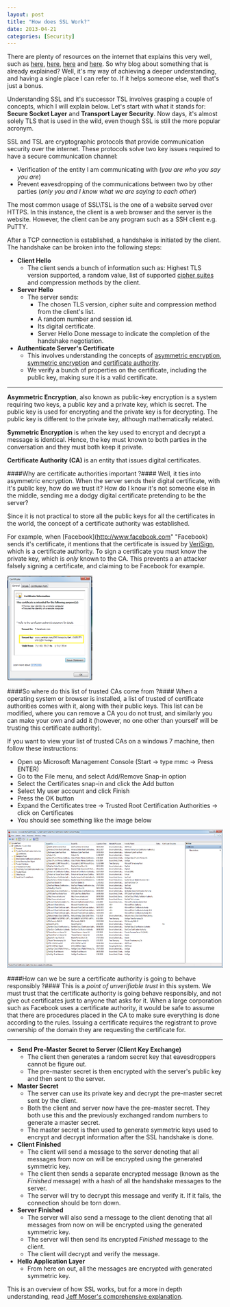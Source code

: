 ```yaml
---
layout: post
title: "How does SSL Work?"
date: 2013-04-21
categories: [Security]
---
```

There are plenty of resources on the internet that explains this very well, such as [here](http://technet.microsoft.com/en-us/library/cc783349\(v=ws.10\).aspx),
[here](http://security.stackexchange.com/questions/20803/how-does-ssl-work), [here](https://www.youtube.com/watch?v=iQsKdtjwtYI)
and [here](http://crypto.stackexchange.com/questions/1824/why-do-we-need-asymmetric-algorithms-for-key-exchange). So why
blog about something that is already explained? Well, it's my way of achieving a deeper understanding, and having a
single place I can refer to. If it helps someone else, well that's just a bonus.

Understanding SSL and it's successor TSL involves grasping a couple of concepts, which I will explain below. Let's start 
with what it stands for: **Secure Socket Layer** and **Transport Layer Security**. Now days, it's almost solely TLS that 
is used in the wild, even though SSL is still the more popular acronym.

SSL and TSL are cryptographic protocols that provide communication security over the internet. These protocols solve two 
key issues required to have a secure communication channel:

+ Verification of the entity I am communicating with (*you are who you say you are*)
+ Prevent eavesdropping of the communications between two by other parties (*only you and I know what we are saying to each other*)

The most common usage of SSL\TSL is the one of a website served over HTTPS. In this instance, the client is a web
browser and the server is the website. However, the client can be any program such as a SSH client e.g. PuTTY.

After a TCP connection is established, a handshake is initiated by the client. The handshake can be broken into the
following steps:

+ **Client Hello**
    + The client sends a bunch of information such as: Highest TLS version supported, a random value, list of supported
      [cipher suites](http://en.wikipedia.org/wiki/Cipher_suite "cipher suites") and compression methods by the client.
+ **Server Hello**
    + The server sends:
        + The chosen TLS version, cipher suite and compression method from the client's list.
        + A random number and session id.
        + Its digital certificate.
        + Server Hello Done message to indicate the completion of the handshake negotiation.
+ **Authenticate Server's Certificate**
    + This involves understanding the concepts of [asymmetric encryption](http://en.wikipedia.org/wiki/Public-key_cryptography "asymmetric encryption"),
      [symmetric encryption](http://en.wikipedia.org/wiki/Symmetric-key_algorithm "symmetric encryption") and
      [certificate authority](https://en.wikipedia.org/wiki/Certificate_authority "certificate authority").
    + We verify a bunch of properties on the certificate, including the public key, making sure it is a valid certificate.

---

**Asymmetric Encryption**, also known as public-key encryption is a system requiring two keys, a public key and a
private key, which is secret. The public key is used for encrypting and the private key is for decrypting. The public
key is different to the private key, although mathematically related.

**Symmetric Encryption** is when the key used to encrypt and decrypt a message is identical. Hence, the key must known
to both parties in the conversation and they must both keep it private.

**Certificate Authority (CA)** is an entity that issues digital certificates.

####Why are certificate authorities important ?####
Well, it ties into asymmetric encryption. When the server sends their digital
certificate, with it's public key, how do we trust it? How do I know it's not someone else in the middle, sending me a
dodgy digital certificate pretending to be the server?

Since it is not practical to store all the public keys for all the certificates in the world, the concept of a
certificate authority was established.

For example, when [Facebook](http://www.facebook.com" "Facebook) sends it's certificate, it mentions that the
certificate is issued by [VeriSign](http://www.verisign.com/ "VeriSign"), which is a certificate authority. To sign a
certificate you must know the private key, which is *only* known to the CA. This prevents a an attacker falsely signing
a certificate, and claiming to be Facebook for example.

<div class="centered">
    <img src="images/facebookcert.png"  alt="Facebook Certificate" style="width: 199px; height: 244px" />
</div>

####So where do this list of trusted CAs come from ?####
When a operating system or browser is installed, a list of trusted of certificate authorities comes with it, along with
their public keys. This list can be modified, where you can remove a CA you do not trust, and similarly you can make
your own and add it (however, no one other than yourself will be trusting this certificate authority).

If you want to view your list of trusted CAs on a windows 7 machine, then follow these instructions:

+ Open up Microsoft Management Console (Start &rarr; type mmc &rarr; Press ENTER)
+ Go to the File menu, and select Add/Remove Snap-in option
+ Select the Certificates snap-in and click the Add button
+ Select My user account and click Finish
+ Press the OK button
+ Expand the Certificates tree &rarr; Trusted Root Certification Authorities &rarr; click on Certificates
+ You should see something like the image below

<div class="centered">
    <img src="/images/certmanager.png"  alt="Certificate manager" style="width: 570px; height: 321px" />
</div>

####How can we be sure a certificate authority is going to behave responsibly ?####
This is a *point of unverifiable trust* in this system. We must trust that the certificate authority is going behave
responsibly, and not give out certificates just to anyone that asks for it. When a large corporation such as Facebook
uses a certificate authority, it would be safe to assume that there are procedures placed in the CA to make sure
everything is done according to the rules. Issuing a certificate requires the registrant to prove ownership of the
domain they are requesting the certificate for.

---

+ **Send Pre-Master Secret to Server (Client Key Exchange)**
    + The client then generates a random secret key that eavesdroppers cannot be figure out.
    + The pre-master secret is then encrypted with the server's public key and then sent to the server.
+ **Master Secret**
    + The server can use its private key and decrypt the pre-master secret sent by the client.
    + Both the client and server now have the pre-master secret. They both use this and the previously exchanged random
      numbers to generate a master secret.
    + The master secret is then used to generate symmetric keys used to encrypt and decrypt information after the SSL
      handshake is done.
+ **Client Finished**
    + The client will send a message to the server denoting that all messages from now on will be encrypted using the
      generated symmetric key.
    + The client then sends a separate encrypted message (known as the <em>Finished</em> message) with a hash of all the
      handshake messages to the server.
    + The server will try to decrypt this message and verify it. If it fails, the connection should be torn down.
+ **Server Finished**
    + The server will also send a message to the client denoting that all messages from now on will be encrypted using
      the generated symmetric key.
    + The server will then send its encrypted <em>Finished</em> message to the client.
    + The client will decrypt and verify the message.
+ **Hello Application Layer**
    + From here on out, all the messages are encrypted with generated symmetric key.

This is an overview of how SSL works, but for a more in depth understanding, read
[Jeff Moser's comprehensive explanation](http://www.moserware.com/2009/06/first-few-milliseconds-of-https.html "Jeff Moser's comprehensive explanation").
